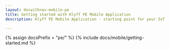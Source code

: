 ```yaml
---
layout: docwithnav-mobile-pe
title: Getting started with Klyff PE Mobile Application
description: Klyff PE Mobile Application - starting point for your IoT mobile product

---
```


{% assign docsPrefix = "pe/" %}
{% include docs/mobile/getting-started.md %}
